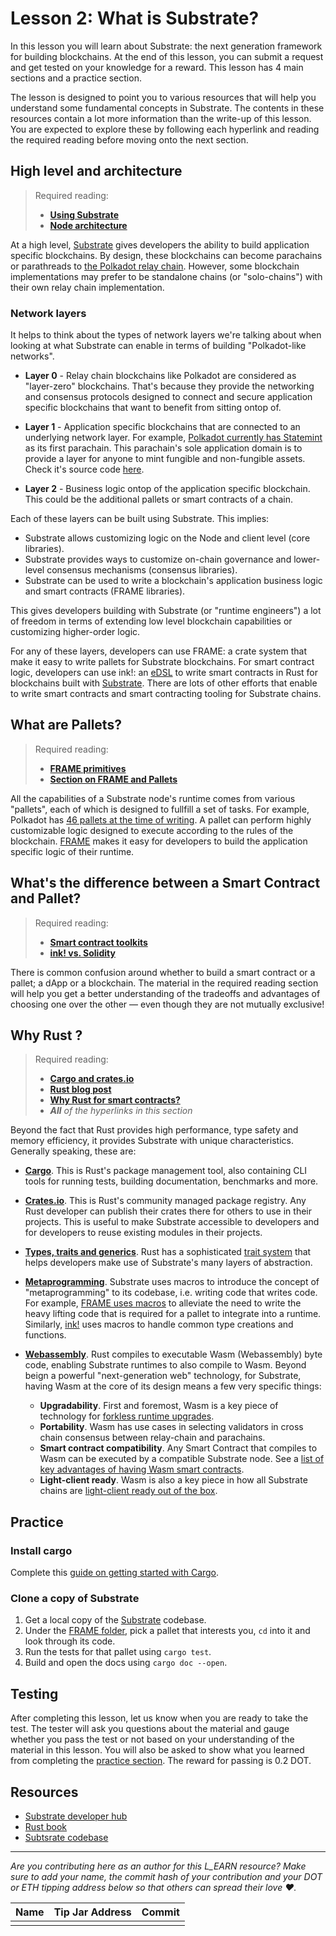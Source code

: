 # Lesson 2: What is Substrate?

In this lesson you will learn about Substrate: the next generation framework for building blockchains.
At the end of this lesson, you can submit a request and get tested on your knowledge for a reward.
This lesson has 4 main sections and a practice section.

The lesson is designed to point you to various resources that will help you understand some fundamental concepts in Substrate. 
The contents in these resources contain a lot more information than the write-up of this lesson. 
You are expected to explore these by following each hyperlink and reading the required reading before moving onto the next section. 

## High level and architecture

> Required reading:
>
> - [**Using Substrate**](https://docs.substrate.io/v3/getting-started/overview/#usage)
> - [**Node architecture**](https://docs.substrate.io/v3/getting-started/architecture/)

At a high level, [Substrate](https://substrate.io/) gives developers the ability to build application specific blockchains.
By design, these blockchains can become parachains or parathreads to [the Polkadot relay chain](https://polkadot.js.org/apps/#/explorer).
However, some blockchain implementations may prefer to be standalone chains (or "solo-chains") with their own relay chain implementation.

### Network layers 

It helps to think about the types of network layers we're talking about when looking at what Substrate can enable in terms of building "Polkadot-like networks".

- **Layer 0** - Relay chain blockchains like Polkadot are considered as "layer-zero" blockchains. 
    That's because they provide the networking and consensus protocols designed to connect and secure application specific blockchains that want to benefit from sitting ontop of.

- **Layer 1** - Application specific blockchains that are connected to an underlying network layer. 
    For example, [Polkadot currently has Statemint](https://polkadot.js.org/apps/?rpc=wss%3A%2F%2Fpolkadot.api.onfinality.io%2Fpublic-ws#/parachains) as its first parachain.
    This parachain's sole application domain is to provide a layer for anyone to mint fungible and non-fungible assets. Check it's source code [here](https://polkadot.js.org/apps/?rpc=wss%3A%2F%2Fpolkadot.api.onfinality.io%2Fpublic-ws#/parachains).

- **Layer 2** - Business logic ontop of the application specific blockchain. 
    This could be the additional pallets or smart contracts of a chain. 

Each of these layers can be built using Substrate. This implies:

- Substrate allows customizing logic on the Node and client level (core libraries).
- Substrate provides ways to customize on-chain governance and lower-level consensus mechanisms (consensus libraries).
- Substrate can be used to write a blockchain's application business logic and smart contracts (FRAME libraries).

This gives developers building with Substrate (or "runtime engineers") a lot of freedom in terms of extending low level blockchain capabilities or customizing higher-order logic. 

For any of these layers, developers can use FRAME: a crate system that make it easy to write pallets for Substrate blockchains. 
For smart contract logic, developers can use ink!: an [eDSL](https://wiki.haskell.org/Embedded_domain_specific_language) to write smart contracts in Rust for blockchains built with [Substrate](https://github.com/paritytech/substrate). 
There are lots of other efforts that enable to write smart contracts and smart contracting tooling for Substrate chains.

## What are Pallets?

> Required reading:
>
> - [**FRAME primitives**](https://docs.substrate.io/v3/concepts/runtime/#frame-primitives)
> - [**Section on FRAME and Pallets**](https://docs.substrate.io/v3/runtime/frame/#pallets)

All the capabilities of a Substrate node's runtime comes from various "pallets", each of which is designed to fullfill a set of tasks. 
For example, Polkadot has [46 pallets at the time of writing](https://polkadot.subscan.io/runtime). 
A pallet can perform highly customizable logic designed to execute according to the rules of the blockchain.
[FRAME](https://docs.substrate.io/v3/runtime/frame/) makes it easy for developers to build the application specific logic of their runtime. 

## What's the difference between a Smart Contract and Pallet? 

> Required reading: 
>
> - [**Smart contract toolkits**](https://docs.substrate.io/v3/runtime/smart-contracts/)
> - [**ink! vs. Solidity**](https://paritytech.github.io/ink-docs/ink-vs-solidity)

There is common confusion around whether to build a smart contract or a pallet; a dApp or a blockchain.
The material in the required reading section will help you get a better understanding of the tradeoffs and advantages of choosing one over the other &mdash; even though they are not mutually exclusive!

## Why Rust ?

> Required reading:
>
> - [**Cargo and crates.io**](https://doc.rust-lang.org/book/ch14-00-more-about-cargo.html)
> - [**Rust blog post**](https://thenewstack.io/rust-by-the-numbers-the-rust-programming-language-in-2021/)
> - [**Why Rust for smart contracts?**](https://paritytech.github.io/ink-docs/why-rust-for-smart-contracts)
> - ***All** of the hyperlinks in this section*

Beyond the fact that Rust provides high performance, type safety and memory efficiency, it provides Substrate with unique characteristics. Generally speaking, these are:

- [**Cargo**](https://doc.rust-lang.org/cargo/guide/why-cargo-exists.html). This is Rust's package management tool, also containing CLI tools for running tests, building documentation, benchmarks and more. 

- [**Crates.io**](https://crates.io/). This is Rust's community managed package registry. 
Any Rust developer can publish their crates there for others to use in their projects. 
This is useful to make Substrate accessible to developers and for developers to reuse existing modules in their projects.

- [**Types, traits and generics**](https://doc.rust-lang.org/book/ch10-00-generics.html). Rust has a sophisticated [trait system](https://doc.rust-lang.org/book/ch19-03-advanced-traits.html) that helps developers make use of Substrate's many layers of abstraction.

- [**Metaprogramming**](https://doc.rust-lang.org/book/ch19-06-macros.html). Substrate uses macros to introduce the concept of "metaprogramming" to its codebase, i.e. writing code that writes code.
For example, [FRAME uses macros](https://docs.substrate.io/v3/runtime/macros/) to alleviate the need to write the heavy lifting code that is required for a pallet to integrate into a runtime. 
Similarly, [ink!](https://paritytech.github.io/ink-docs/) uses macros to handle common type creations and functions.

- [**Webassembly**](https://webassembly.org/). Rust compiles to executable Wasm (Webassembly) byte code, enabling Substrate runtimes to also compile to Wasm. 
Beyond beign a powerful "next-generation web" technology, for Substrate, having Wasm at the core of its design means a few very specific things:
    - **Upgradability**. First and foremost, Wasm is a key piece of technology for [forkless runtime upgrades](https://docs.substrate.io/v3/runtime/upgrades/).
    - **Portability**. Wasm has use cases in selecting validators in cross chain consensus between relay-chain and parachains.
    - **Smart contract compatibility**. Any Smart Contract that compiles to Wasm can be executed by a compatible Substrate node. See a [list of key advantages of having Wasm smart contracts](https://paritytech.github.io/ink-docs/why-webassembly-for-smart-contracts).
    - **Light-client ready**. Wasm is also a key piece in how all Substrate chains are [light-client ready out of the box](https://paritytech.github.io/substrate-connect/#wasm-light-clients). 

## Practice

### Install cargo 

Complete this [guide on getting started with Cargo](https://doc.rust-lang.org/cargo/getting-started/first-steps.html).

### Clone a copy of Substrate

1. Get a local copy of the [Substrate](https://github.com/paritytech/substrate) codebase.
1. Under the [FRAME folder](https://github.com/paritytech/substrate/tree/master/frame), pick a pallet that interests you, `cd` into it and look through its code.
1. Run the tests for that pallet using `cargo test`.
1. Build and open the docs using `cargo doc --open`.


## Testing

After completing this lesson, let us know when you are ready to take the test. 
The tester will ask you questions about the material and gauge whether you pass the test or not based on your understanding of the material in this lesson.
You will also be asked to show what you learned from completing the [practice section](#Practice).
The reward for passing is 0.2 DOT.

## Resources

* [Substrate developer hub](https://docs.substrate.io/)
* [Rust book](https://doc.rust-lang.org/book/)
* [Subtsrate codebase](https://github.com/paritytech/substrate)

------------------------------------------

*Are you contributing here as an author for this L_EARN resource? 
Make sure to add your name, the commit hash of your contribution and your DOT or ETH tipping address below so that others can spread their love ❤️.*

| Name     | Tip Jar Address |  Commit |
|----------|:---------------:| -------:|
|          |                 |         |
